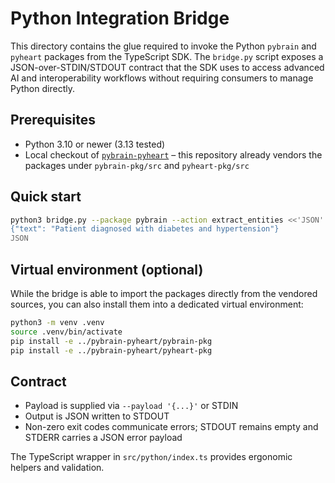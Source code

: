 # Python Integration Bridge

This directory contains the glue required to invoke the Python
`pybrain` and `pyheart` packages from the TypeScript SDK. The
`bridge.py` script exposes a JSON-over-STDIN/STDOUT contract that the
SDK uses to access advanced AI and interoperability workflows without
requiring consumers to manage Python directly.

## Prerequisites

- Python 3.10 or newer (3.13 tested)
- Local checkout of [`pybrain-pyheart`](../pybrain-pyheart) – this
	repository already vendors the packages under
	`pybrain-pkg/src` and `pyheart-pkg/src`

## Quick start

```bash
python3 bridge.py --package pybrain --action extract_entities <<'JSON'
{"text": "Patient diagnosed with diabetes and hypertension"}
JSON
```

## Virtual environment (optional)

While the bridge is able to import the packages directly from the
vendored sources, you can also install them into a dedicated virtual
environment:

```bash
python3 -m venv .venv
source .venv/bin/activate
pip install -e ../pybrain-pyheart/pybrain-pkg
pip install -e ../pybrain-pyheart/pyheart-pkg
```

## Contract

- Payload is supplied via `--payload '{...}'` or STDIN
- Output is JSON written to STDOUT
- Non-zero exit codes communicate errors; STDOUT remains empty and
	STDERR carries a JSON error payload

The TypeScript wrapper in `src/python/index.ts` provides ergonomic
helpers and validation.
